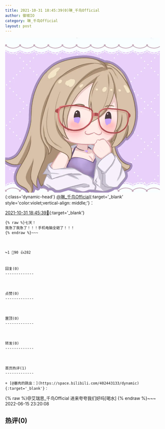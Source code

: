 ```yaml
---
title: 2021-10-31 18:45:39(0)琳_千鸟Official
author: 御坂IO
category: 琳_千鸟Official
layout: post
---
```


![img](/images/c0a88f85ebd0d056f37b114e0748e69556c8b488.jpg){:class='dynamic-head'}
[@琳_千鸟Official](https://space.bilibili.com/1620923329/dynamic){:target='_blank' style='color:violet;vertical-align: middle;'}：

[2021-10-31 18:45:39🔗](https://t.bilibili.com/587717908833471429){:target='_blank'}

~~~
{% raw %}七天！
我急了我急了！！！手机电脑全砸了！！！
{% endraw %}~~~



↪️1 💬90 👍282


回复(0)
-------------



点赞(0)
-------------



置顶(0)
-------------



转发(0)
-------------



首页热评(1)
-------------

+ [@塞肉的跳虫：](https://space.bilibili.com/402443133/dynamic){:target='_blank'}：
~~~
{% raw %}@艾瑞思_千鸟Official 进来夸夸我们好吗[喝水]
{% endraw %}~~~
2022-06-15 23:20:08


热评(0)
-------------



